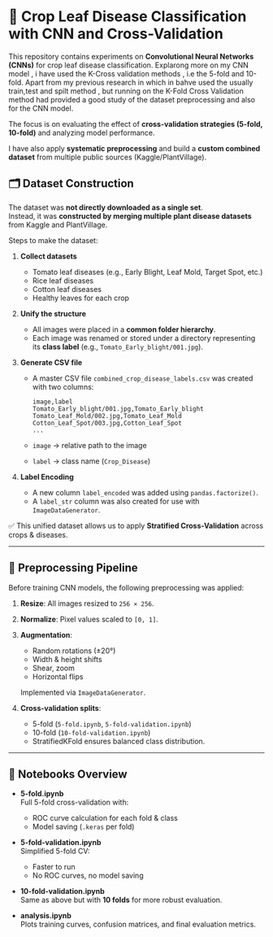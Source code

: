# 🌿 Crop Leaf Disease Classification with CNN and Cross-Validation

This repository contains experiments on **Convolutional Neural Networks (CNNs)** for crop leaf disease classification. 
Explarong more on my CNN model , i have used the K-Cross validation methods , i.e the 5-fold and 10-fold. Apart from my previous research in which in bahve used the usually train,test and spilt method , but running on the K-Fold Cross Validation method had provided a good study of the dataset preprocessing and also for the CNN model.

The focus is on evaluating the effect of **cross-validation strategies (5-fold, 10-fold)** and analyzing model performance.  

I have also apply **systematic preprocessing** and build a **custom combined dataset** from multiple public sources (Kaggle/PlantVillage).

## 🗂️ Dataset Construction

The dataset was **not directly downloaded as a single set**.  
Instead, it was **constructed by merging multiple plant disease datasets** from Kaggle and PlantVillage.

Steps to make the dataset:

1. **Collect datasets**  
   - Tomato leaf diseases (e.g., Early Blight, Leaf Mold, Target Spot, etc.)  
   - Rice leaf diseases  
   - Cotton leaf diseases  
   - Healthy leaves for each crop  

2. **Unify the structure**  
   - All images were placed in a **common folder hierarchy**.  
   - Each image was renamed or stored under a directory representing its **class label** (e.g., `Tomato_Early_blight/001.jpg`).  

3. **Generate CSV file**  
   - A master CSV file `combined_crop_disease_labels.csv` was created with two columns:  

     ```csv
     image,label
     Tomato_Early_blight/001.jpg,Tomato_Early_blight
     Tomato_Leaf_Mold/002.jpg,Tomato_Leaf_Mold
     Cotton_Leaf_Spot/003.jpg,Cotton_Leaf_Spot
     ...
     ```

   - `image` → relative path to the image  
   - `label` → class name (`Crop_Disease`)  

4. **Label Encoding**  
   - A new column `label_encoded` was added using `pandas.factorize()`.  
   - A `label_str` column was also created for use with `ImageDataGenerator`.  

✅ This unified dataset allows us to apply **Stratified Cross-Validation** across crops & diseases.

---

## 🔄 Preprocessing Pipeline

Before training CNN models, the following preprocessing was applied:

1. **Resize**: All images resized to `256 × 256`.  
2. **Normalize**: Pixel values scaled to `[0, 1]`.  
3. **Augmentation**:  
   - Random rotations (±20°)  
   - Width & height shifts  
   - Shear, zoom  
   - Horizontal flips  

   Implemented via `ImageDataGenerator`.  
4. **Cross-validation splits**:  
   - 5-fold (`5-fold.ipynb`, `5-fold-validation.ipynb`)  
   - 10-fold (`10-fold-validation.ipynb`)  
   - StratifiedKFold ensures balanced class distribution.  

---

## 🧪 Notebooks Overview

- **5-fold.ipynb**  
  Full 5-fold cross-validation with:
  - ROC curve calculation for each fold & class  
  - Model saving (`.keras` per fold)  

- **5-fold-validation.ipynb**  
  Simplified 5-fold CV:
  - Faster to run  
  - No ROC curves, no model saving  

- **10-fold-validation.ipynb**  
  Same as above but with **10 folds** for more robust evaluation.  

- **analysis.ipynb**  
  Plots training curves, confusion matrices, and final evaluation metrics.  

